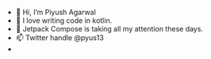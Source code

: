 - 👋 Hi, I’m Piyush Agarwal
- 👀 I love writing code in kotlin.
- 🌱 Jetpack Compose is taking all my attention these days.
- 📫 Twitter handle @pyus13
- 

<!---
pyus13/pyus13 is a ✨ special ✨ repository because its `README.md` (this file) appears on your GitHub profile.
You can click the Preview link to take a look at your changes.
--->
